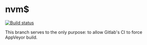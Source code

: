 # nvm$

[![Build status](https://ci.appveyor.com/api/projects/status/6o64oaxelmvrs25k/branch/master?svg=true)](https://ci.appveyor.com/project/ukoloff/nvms/branch/master)

This branch serves to the only purpose:
to allow Gitlab's CI to force AppVeyor build.
